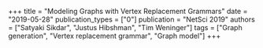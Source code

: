 +++
title = "Modeling Graphs with Vertex Replacement Grammars"
date = "2019-05-28"
publication_types = ["0"]
publication = "NetSci 2019"
authors = ["Satyaki Sikdar", "Justus Hibshman", "Tim Weninger"]
tags = ["Graph generation", "Vertex replacement grammar", "Graph model"]
+++